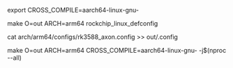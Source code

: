 export CROSS_COMPILE=aarch64-linux-gnu-

make O=out ARCH=arm64 rockchip_linux_defconfig

cat arch/arm64/configs/rk3588_axon.config >> out/.config

make O=out ARCH=arm64 CROSS_COMPILE=aarch64-linux-gnu- -j$(nproc --all)